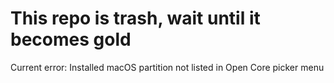 # This repo is trash, wait until it becomes gold

Current error: Installed macOS partition not listed in Open Core picker menu
